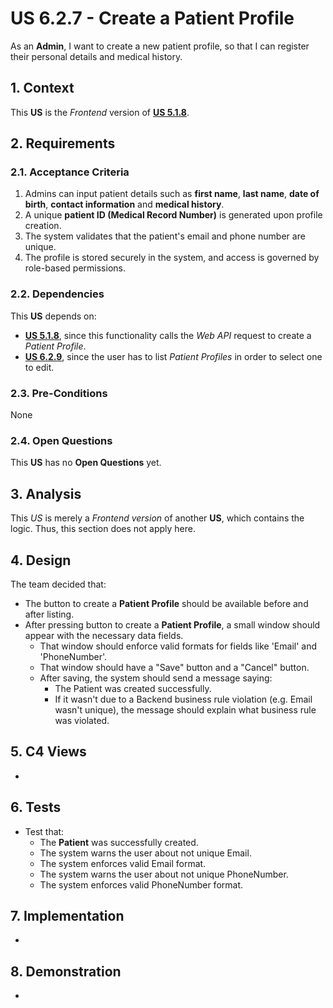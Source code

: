 # US 6.2.7 - Create a Patient Profile

As an **Admin**, I want to create a new patient profile, so that I can register their personal details and medical history.

## 1. Context

This **US** is the *Frontend* version of [**US 5.1.8**](../../sprint-a/us8/readme.md).

## 2. Requirements

### 2.1. Acceptance Criteria

1. Admins can input patient details such as **first name**, **last name**, **date of birth**, **contact information** and **medical history**.
2. A unique **patient ID (Medical Record Number)** is generated upon profile creation.
3. The system validates that the patient's email and phone number are unique.
4. The profile is stored securely in the system, and access is governed by role-based permissions.

### 2.2. Dependencies

This **US** depends on:
* [**US 5.1.8**](../../sprint-a/us8/readme.md), since this functionality calls the *Web API* request to create a *Patient Profile*.
* [**US 6.2.9**](../6-2-9/readme.md), since the user has to list *Patient Profiles* in order to select one to edit.

### 2.3. Pre-Conditions

None

### 2.4. Open Questions

This **US** has no **Open Questions** yet.

## 3. Analysis

This *US* is merely a *Frontend version* of another **US**, which contains the logic. Thus, this section does not apply here.

## 4. Design

The team decided that:
* The button to create a **Patient Profile** should be available before and after listing.
* After pressing button to create a **Patient Profile**, a small window should appear with the necessary data fields.
    * That window should enforce valid formats for fields like 'Email' and 'PhoneNumber'.
    * That window should have a "Save" button and a "Cancel" button.
    * After saving, the system should send a message saying:
        * The Patient was created successfully.
        * If it wasn't due to a Backend business rule violation (e.g. Email wasn't unique), the message should explain what business rule was violated.

## 5. C4 Views

-

## 6. Tests

* Test that:
    * The **Patient** was successfully created.
    * The system warns the user about not unique Email.
    * The system enforces valid Email format.
    * The system warns the user about not unique PhoneNumber.
    * The system enforces valid PhoneNumber format.

## 7. Implementation

-

## 8. Demonstration

-